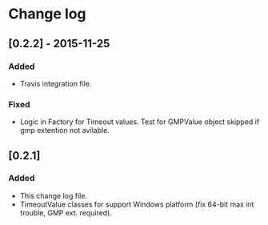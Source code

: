 # Change log

## [0.2.2] - 2015-11-25
### Added
- Travis integration file. 
### Fixed
- Logic in Factory for Timeout values. Test for GMPValue object skipped if gmp extention not avilable. 

## [0.2.1] 
### Added
- This change log file.
- TimeoutValue classes for support Windows platform (fix 64-bit max int trouble, GMP ext. required). 
